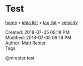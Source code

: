 # Test

[home](../index.md) • [idea list](../ideas.md) • [tag list](../tags.md) • [velocity](../velocity.md)

Created: 2018-07-05 09:18 PM  
Modified: 2018-07-05 09:18 PM  
Author: Matt Reider  
Tags:   

@mreider test

